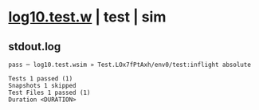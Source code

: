 # [log10.test.w](../../../../../../examples/tests/sdk_tests/math/log10.test.w) | test | sim

## stdout.log
```log
pass ─ log10.test.wsim » Test.LOx7fPtAxh/env0/test:inflight absolute

Tests 1 passed (1)
Snapshots 1 skipped
Test Files 1 passed (1)
Duration <DURATION>
```

